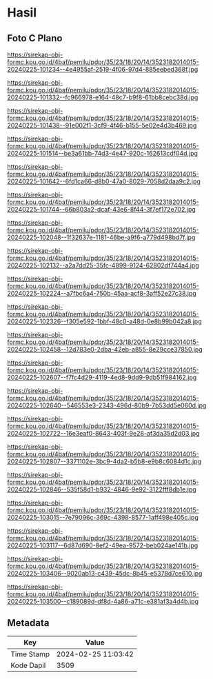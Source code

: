 # Hasil

## Foto C Plano

https://sirekap-obj-formc.kpu.go.id/4baf/pemilu/pdpr/35/23/18/20/14/3523182014015-20240225-101234--4e4955af-2519-4f06-97d4-885eebed368f.jpg

https://sirekap-obj-formc.kpu.go.id/4baf/pemilu/pdpr/35/23/18/20/14/3523182014015-20240225-101332--fc966978-e164-48c7-b9f8-61bb8cebc38d.jpg

https://sirekap-obj-formc.kpu.go.id/4baf/pemilu/pdpr/35/23/18/20/14/3523182014015-20240225-101438--91e002f1-3cf9-4f46-b155-5e02e4d3b469.jpg

https://sirekap-obj-formc.kpu.go.id/4baf/pemilu/pdpr/35/23/18/20/14/3523182014015-20240225-101514--be3a61bb-74d3-4e47-920c-162613cdf04d.jpg

https://sirekap-obj-formc.kpu.go.id/4baf/pemilu/pdpr/35/23/18/20/14/3523182014015-20240225-101642--6fd1ca66-d8b0-47a0-8029-7058d2daa9c2.jpg

https://sirekap-obj-formc.kpu.go.id/4baf/pemilu/pdpr/35/23/18/20/14/3523182014015-20240225-101744--66b803a2-dcaf-43e6-8f44-3f7ef172e702.jpg

https://sirekap-obj-formc.kpu.go.id/4baf/pemilu/pdpr/35/23/18/20/14/3523182014015-20240225-102048--1f32637e-1181-46be-a9f6-a779d498bd7f.jpg

https://sirekap-obj-formc.kpu.go.id/4baf/pemilu/pdpr/35/23/18/20/14/3523182014015-20240225-102132--a2a7dd25-35fc-4899-9124-62802df744a4.jpg

https://sirekap-obj-formc.kpu.go.id/4baf/pemilu/pdpr/35/23/18/20/14/3523182014015-20240225-102224--a7fbc6a4-750b-45aa-acf8-3aff52e27c38.jpg

https://sirekap-obj-formc.kpu.go.id/4baf/pemilu/pdpr/35/23/18/20/14/3523182014015-20240225-102326--f305e592-1bbf-48c0-a48d-0e8b99b042a8.jpg

https://sirekap-obj-formc.kpu.go.id/4baf/pemilu/pdpr/35/23/18/20/14/3523182014015-20240225-102458--12d783e0-2dba-42eb-a855-8e29cce37850.jpg

https://sirekap-obj-formc.kpu.go.id/4baf/pemilu/pdpr/35/23/18/20/14/3523182014015-20240225-102607--f7fc4d29-4119-4ed8-9dd9-9db51f984162.jpg

https://sirekap-obj-formc.kpu.go.id/4baf/pemilu/pdpr/35/23/18/20/14/3523182014015-20240225-102640--546553e3-2343-496d-80b9-7b53dd5e060d.jpg

https://sirekap-obj-formc.kpu.go.id/4baf/pemilu/pdpr/35/23/18/20/14/3523182014015-20240225-102722--16e3eaf0-8643-403f-9e28-af3da35d2d03.jpg

https://sirekap-obj-formc.kpu.go.id/4baf/pemilu/pdpr/35/23/18/20/14/3523182014015-20240225-102807--3371102e-3bc9-4da2-b5b8-e9b8c6084d1c.jpg

https://sirekap-obj-formc.kpu.go.id/4baf/pemilu/pdpr/35/23/18/20/14/3523182014015-20240225-102846--535f58d1-b932-4846-9e92-3122fff8db1e.jpg

https://sirekap-obj-formc.kpu.go.id/4baf/pemilu/pdpr/35/23/18/20/14/3523182014015-20240225-103015--7e79096c-369c-4398-8577-1aff498e405c.jpg

https://sirekap-obj-formc.kpu.go.id/4baf/pemilu/pdpr/35/23/18/20/14/3523182014015-20240225-103117--6d87d690-8ef2-49ea-9572-beb024ae141b.jpg

https://sirekap-obj-formc.kpu.go.id/4baf/pemilu/pdpr/35/23/18/20/14/3523182014015-20240225-103406--9020ab13-c439-45dc-8b45-e5378d7ce610.jpg

https://sirekap-obj-formc.kpu.go.id/4baf/pemilu/pdpr/35/23/18/20/14/3523182014015-20240225-103500--c189089d-df8d-4a86-a71c-e381af3a4d4b.jpg


## Metadata

| Key        | Value               |
| ---------- | ------------------- |
| Time Stamp | 2024-02-25 11:03:42 |
| Kode Dapil | 3509                |



